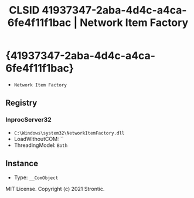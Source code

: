 ﻿---
title: "CLSID 41937347-2aba-4d4c-a4ca-6fe4f11f1bac | Network Item Factory"
excerpt: What is COM-Object CLSID 41937347-2aba-4d4c-a4ca-6fe4f11f1bac?
---

# {41937347-2aba-4d4c-a4ca-6fe4f11f1bac}

* `Network Item Factory`

## Registry


### InprocServer32

* `C:\Windows\system32\NetworkItemFactory.dll`
* LoadWithoutCOM: ``
* ThreadingModel: `Both`

## Instance

* Type: `__ComObject`

MIT License. Copyright (c) 2021 Strontic.


